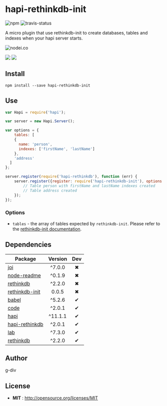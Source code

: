 # hapi-rethinkdb-init

![npm](https://img.shields.io/npm/v/hapi-rethinkdb-init.svg) ![travis-status](https://img.shields.io/travis/g-div/hapi-rethinkdb-init.svg)

A micro plugin that use rethinkdb-init to create databases, tables and indexes when your hapi server starts.

![nodei.co](https://nodei.co/npm/hapi-rethinkdb-init.png?downloads=true&downloadRank=true&stars=true)

![](https://david-dm.org/g-div/hapi-rethinkdb-init/status.svg)
![](https://david-dm.org/g-div/hapi-rethinkdb-init/dev-status.svg)

## Install

`npm install --save hapi-rethinkdb-init`

## Use

```javascript
var Hapi = require('hapi');

var server = new Hapi.Server();

var options = {
	tables: [
    {
      name: 'person',
      indexes: ['firstName', 'lastName']
    },
    'address'
  ]
};

server.register(require('hapi-rethinkdb'), function (err) {
	server.register({register: require('hapi-rethinkdb-init'), options: options}, function (err) {
		// Table person with firstName and lastName indexes created
		// Table address created
	});
});
```

### Options

- `tables` - the array of tables expected by `rethinkdb-init`. Please refer to the [rethinkdb-init documentation](https://github.com/thejsj/rethinkdb-init/blob/master/README.md).

## Dependencies

Package | Version | Dev
--- |:---:|:---:
[joi](https://www.npmjs.com/package/joi) | ^7.0.0 | ✖
[node-readme](https://www.npmjs.com/package/node-readme) | ^0.1.9 | ✖
[rethinkdb](https://www.npmjs.com/package/rethinkdb) | ^2.2.0 | ✖
[rethinkdb-init](https://www.npmjs.com/package/rethinkdb-init) | 0.0.5 | ✖
[babel](https://www.npmjs.com/package/babel) | ^5.2.6 | ✔
[code](https://www.npmjs.com/package/code) | ^2.0.1 | ✔
[hapi](https://www.npmjs.com/package/hapi) | ^11.1.1 | ✔
[hapi-rethinkdb](https://www.npmjs.com/package/hapi-rethinkdb) | ^2.0.1 | ✔
[lab](https://www.npmjs.com/package/lab) | ^7.3.0 | ✔
[rethinkdb](https://www.npmjs.com/package/rethinkdb) | ^2.2.0 | ✔


## Author

g-div

## License

 - **MIT** : http://opensource.org/licenses/MIT
